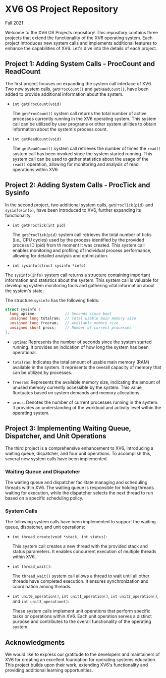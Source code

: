 # XV6 OS Project Repository
Fall 2021

Welcome to the XV6 OS Projects repository! This repository contains three projects that extend the functionality of the XV6 operating system. Each project introduces new system calls and implements additional features to enhance the capabilities of XV6. Let's dive into the details of each project.

## Project 1: Adding System Calls - ProcCount and ReadCount

The first project focuses on expanding the system call interface of XV6. Two new system calls, `getProcCount()` and `getReadCount()`, have been added to provide additional information about the system.

- `int getProcCount(void)`

  The `getProcCount()` system call returns the total number of active processes currently running in the XV6 operating system. This system call can be utilized by user programs or other system utilities to obtain information about the system's process count.

- `int getReadCount(void)`

  The `getReadCount()` system call retrieves the number of times the `read()` system call has been invoked since the system started running. This system call can be used to gather statistics about the usage of the `read()` operation, allowing for monitoring and analysis of read operations within XV6.

## Project 2: Adding System Calls - ProcTick and Sysinfo

In the second project, two additional system calls, `getProcTick(pid)` and `sysinfo(info)`, have been introduced to XV6, further expanding its functionality.

- `int getProcTick(int pid)`

  The `getProcTick(pid)` system call retrieves the total number of ticks (i.e., CPU cycles) used by the process identified by the provided process ID (pid) from th moment it was created. This system call enables monitoring and profiling of individual process performance, allowing for detailed analysis and optimization.

- `int sysinfo(struct sysinfo *info)`

The `sysinfo(info)` system call returns a structure containing important information and statistics about the system. This system call is valuable for developing system monitoring tools and gathering vital information about the system's state.

The structure `sysinfo` has the following fields:

```c
struct sysinfo {
  long uptime;             // Seconds since boot
  unsigned long totalram;  // Total usable main memory size
  unsigned long freeram;   // Available memory size
  unsigned short procs;    // Number of current processes
};
```

- `uptime`: Represents the number of seconds since the system started running. It provides an indication of how long the system has been operational.

- `totalram`: Indicates the total amount of usable main memory (RAM) available in the system. It represents the overall capacity of memory that can be utilized by processes.

- `freeram`: Represents the available memory size, indicating the amount of unused memory currently accessible by the system. This value fluctuates based on system demands and memory allocations.

- `procs`: Denotes the number of current processes running in the system. It provides an understanding of the workload and activity level within the operating system.

## Project 3: Implementing Waiting Queue, Dispatcher, and Unit Operations

The third project is a comprehensive enhancement to XV6, introducing a waiting queue, dispatcher, and four unit operations. To accomplish this, several new system calls have been implemented.

### Waiting Queue and Dispatcher

The waiting queue and dispatcher facilitate managing and scheduling threads within XV6. The waiting queue is responsible for holding threads waiting for execution, while the dispatcher selects the next thread to run based on a specific scheduling policy.

### System Calls

The following system calls have been implemented to support the waiting queue, dispatcher, and unit operations:

- `int thread_create(void *stack, int status)`:

   This system call creates a new thread with the provided stack and status parameters. It enables concurrent execution of multiple threads within XV6.

- `int thread_wait()`:

  The `thread_wait()` system call allows a thread to wait until all other threads have completed execution. It ensures synchronization and coordination among threads.

- `int unit0_operation()`, `int unit1_operation()`, `int unit2_operation()`, and `int unit3_operation()`:

  These system calls implement unit operations that perform specific tasks or operations within XV6. Each unit operation serves a distinct purpose and contributes to the overall functionality of the operating system.

## Acknowledgments

We would like to express our gratitude to the developers and maintainers of XV6 for creating an excellent foundation for operating systems education. This project builds upon their work, extending XV6's functionality and providing additional learning opportunities.
